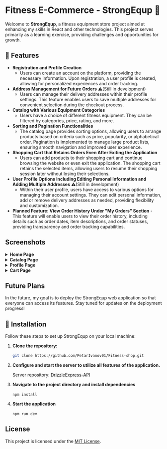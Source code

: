 # Fitness E-Commerce - StrongEqup 💪

Welcome to **StrongEqup**, a fitness equipment store project aimed at enhancing my skills in React and other technologies. This project serves primarily as a learning exercise, providing challenges and opportunities for growth.

## 🔑 Features

-   **Registration and Profile Creation**
    -   Users can create an account on the platform, providing the necessary information. Upon registration, a user profile is created, allowing for personalized experiences and order tracking.
-   **Address Management for Future Orders** ⚠️(Still in development)
    -   Users can manage their delivery addresses within their profile settings. This feature enables users to save multiple addresses for convenient selection during the checkout process.
-   **Catalog with Various Equipment Categories**
    -   Users have a choice of different fitness equipment. They can be filtered by categories, price, rating, and more.
-   **Sorting and Pagination Functionalities**
    -   The catalog page provides sorting options, allowing users to arrange products based on criteria such as price, popularity, or alphabetical order. Pagination is implemented to manage large product lists, ensuring smooth navigation and improved user experience.
-   **Shopping Cart that Retains Orders Even After Exiting the Application**
    -   Users can add products to their shopping cart and continue browsing the website or even exit the application. The shopping cart retains the selected items, allowing users to resume their shopping session later without losing their selections.
-   **User Profile Options Including Editing Personal Information and Adding Multiple Addresses** ⚠️(Still in development)
    -   Within their user profile, users have access to various options for managing their account settings. They can edit personal information, add or remove delivery addresses as needed, providing flexibility and customization.
-   **Planned Feature: View Order History Under "My Orders" Section** - This feature will enable users to view their order history, including details such as order dates, item descriptions, and order statuses, providing transparency and order tracking capabilities.
<!---
<svg xmlns="http://www.w3.org/2000/svg" style="margin: 0; padding: 0;">

  <foreignObject width="100%" height="100%" style="margin: 0; padding: 0;">
    <div xmlns="http://www.w3.org/1999/xhtml">
    <h2>Screenshots</h2>
    <p>Here are some screenshots showcasing various views of the StrongEqup application:</p>
     <style>
        details {
            border: 1px solid #000; 
            box-shadow: 7px 10px 5px 0px rgba(0,0,0,0.85);
            border-radius: 3px;
            margin-bottom: 20px;
            background-color: gray; 
        }
        summary {
            font-weight: bold;
            color: #333;
            cursor: pointer;
            background-color: #f0f0f0; 
            padding: 10px;
            border-radius: 3px;
            margin-bottom: 5px;
        }
        details p {
            font-family: "Lato";
            color:black;
            padding: 2px 5px;
            font-size: 16px;
            border-bottom: 1px solid #000;
        }
        .image-wrapper {
            overflow-x: hidden; 
            overflow-y: auto; 
            scrollbar-width: thin; 
            scrollbar-color: #888 #f4f4f4; 
            max-height: 700px; 
        }
        .image-wrapper img {
        max-width: 100%;
            height: auto; 
        }
        .image-wrapper::-webkit-scrollbar {
            width: 5px; 
        }
        .image-wrapper::-webkit-scrollbar-thumb {
            background-color: white; 
            border-radius: 5px; 
        }
        .image-wrapper::-webkit-scrollbar-thumb:hover {
            background-color: #555; 
        }
    </style>
    <div>

      </foreignObject>

</svg>
-->

## Screenshots

<details>
        <summary><b>Home Page</b></summary>
        <p>The Home Page serves as the main entry point to the StrongEqup application. Here, users are greeted with an overview of featured products, promotional offers, and important announcements. The design aims to provide a visually appealing and engaging experience, encouraging users to explore the catalog and make purchases.</p>
        <div class="image-wrapper">
                <img src="screenshots/home-page.png" alt="Home Page Screenshot"> 
        </div>
</details>
<details>
        <summary><b>Catalog Page</b></summary>
        <p>The Catalog Page showcases the wide range of fitness equipment available on StrongEqup. Users can browse through various categories such as cardio machines, strength training equipment, accessories, and more. The page features intuitive navigation and filtering options, allowing users to easily find products that suit their fitness needs and preferences.</p>
            <div class="image-wrapper">
                <img src="screenshots/catalog-page.png"/> 
            </div>
</details>
<details>
        <summary><b>Profile Page</b></summary>
        <p>The Profile Page provides users with personalized account management features. Here, users can view and edit their personal information, manage delivery addresses, track order history, and update account settings. The page is designed to offer convenience and control, empowering users to tailor their StrongEqup experience to their individual preferences.</p>
        <div class="image-wrapper">
                <img src="screenshots/profile-page.png"/>
        </div>
    </details>
    <details>
    <summary><b>Cart Page</b></summary>
    <p>The Cart Page displays the items that users have added to their shopping cart while browsing the StrongEqup catalog. Users can review the selected products, adjust quantities, and proceed to checkout. The page is designed to be user-friendly and intuitive, providing a seamless shopping experience from product selection to purchase confirmation.</p>
    <div class="image-wrapper">
            <img src="screenshots/cart-page.png"/>
    </div>
</details>

## Future Plans

In the future, my goal is to deploy the StrongEqup web application so that everyone can access its features. Stay tuned for updates on the deployment progress!

## 🔧 Installation

Follow these steps to set up StrongEqup on your local machine:

1. **Clone the repository:**
    ```bash
    git clone https://github.com/PetarIvanov01/Fitness-shop.git
    ```
2. **Configure and start the server to utilize all features of the application.**

    Server repository: [DrizzleExpress-API](https://github.com/PetarIvanov01/DrizzleExpress-API)

3. **Navigate to the project directory and install dependencies**

    `npm install`

4. **Start the application**

    `npm run dev`

## License

This project is licensed under the [MIT License](LICENSE).
